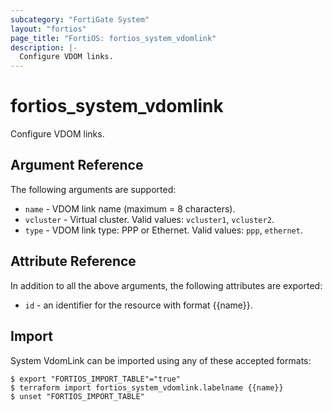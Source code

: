 ```yaml
---
subcategory: "FortiGate System"
layout: "fortios"
page_title: "FortiOS: fortios_system_vdomlink"
description: |-
  Configure VDOM links.
---
```


# fortios_system_vdomlink
Configure VDOM links.

## Argument Reference

The following arguments are supported:

* `name` - VDOM link name (maximum = 8 characters).
* `vcluster` - Virtual cluster. Valid values: `vcluster1`, `vcluster2`.
* `type` - VDOM link type: PPP or Ethernet. Valid values: `ppp`, `ethernet`.


## Attribute Reference

In addition to all the above arguments, the following attributes are exported:
* `id` - an identifier for the resource with format {{name}}.

## Import

System VdomLink can be imported using any of these accepted formats:
```
$ export "FORTIOS_IMPORT_TABLE"="true"
$ terraform import fortios_system_vdomlink.labelname {{name}}
$ unset "FORTIOS_IMPORT_TABLE"
```
